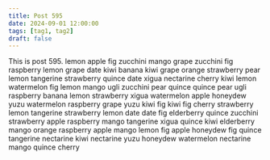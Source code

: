 ```yaml
---
title: Post 595
date: 2024-09-01 12:00:00
tags: [tag1, tag2]
draft: false
---
```

This is post 595.
lemon
apple
fig
zucchini
mango
grape
zucchini
fig
raspberry
lemon
grape
date
kiwi
banana
kiwi
grape
orange
strawberry
pear
lemon
tangerine
strawberry
quince
date
xigua
nectarine
cherry
kiwi
lemon
watermelon
fig
lemon
mango
ugli
zucchini
pear
quince
quince
pear
ugli
raspberry
banana
lemon
strawberry
xigua
watermelon
apple
honeydew
yuzu
watermelon
raspberry
grape
yuzu
kiwi
fig
kiwi
fig
cherry
strawberry
lemon
tangerine
strawberry
lemon
date
date
fig
elderberry
quince
zucchini
strawberry
apple
raspberry
mango
tangerine
xigua
quince
kiwi
elderberry
mango
orange
raspberry
apple
mango
lemon
fig
apple
honeydew
fig
quince
tangerine
nectarine
kiwi
nectarine
yuzu
honeydew
watermelon
nectarine
mango
quince
cherry
